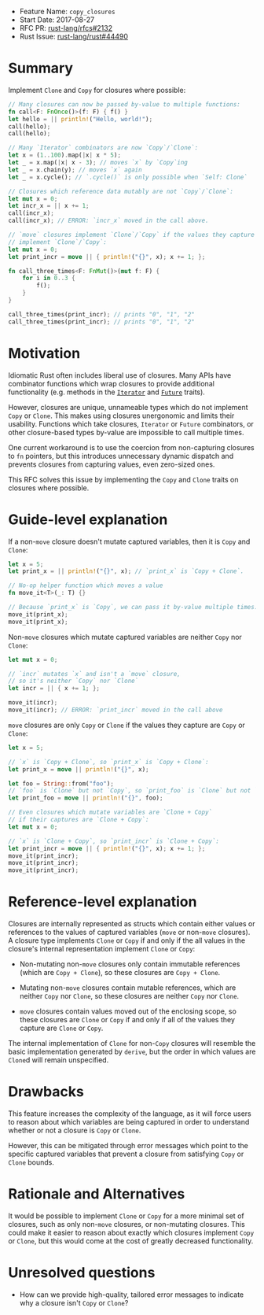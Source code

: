 - Feature Name: `copy_closures`
- Start Date: 2017-08-27
- RFC PR: [rust-lang/rfcs#2132](https://github.com/rust-lang/rfcs/pull/2132)
- Rust Issue: [rust-lang/rust#44490](https://github.com/rust-lang/rust/issues/44490)

# Summary
[summary]: #summary

Implement `Clone` and `Copy` for closures where possible:

```rust
// Many closures can now be passed by-value to multiple functions:
fn call<F: FnOnce()>(f: F) { f() }
let hello = || println!("Hello, world!");
call(hello);
call(hello);

// Many `Iterator` combinators are now `Copy`/`Clone`:
let x = (1..100).map(|x| x * 5);
let _ = x.map(|x| x - 3); // moves `x` by `Copy`ing
let _ = x.chain(y); // moves `x` again
let _ = x.cycle(); // `.cycle()` is only possible when `Self: Clone`

// Closures which reference data mutably are not `Copy`/`Clone`:
let mut x = 0;
let incr_x = || x += 1;
call(incr_x);
call(incr_x); // ERROR: `incr_x` moved in the call above.

// `move` closures implement `Clone`/`Copy` if the values they capture
// implement `Clone`/`Copy`:
let mut x = 0;
let print_incr = move || { println!("{}", x); x += 1; };

fn call_three_times<F: FnMut()>(mut f: F) {
    for i in 0..3 {
        f();
    }
}

call_three_times(print_incr); // prints "0", "1", "2"
call_three_times(print_incr); // prints "0", "1", "2"
```

# Motivation
[motivation]: #motivation

Idiomatic Rust often includes liberal use of closures.
Many APIs have combinator functions which wrap closures to provide additional
functionality (e.g. methods in the [`Iterator`] and [`Future`] traits).

However, closures are unique, unnameable types which do not implement `Copy`
or `Clone`. This makes using closures unergonomic and limits their usability.
Functions which take closures, `Iterator` or `Future` combinators, or other
closure-based types by-value are impossible to call multiple times.

One current workaround is to use the coercion from non-capturing closures to
`fn` pointers, but this introduces unnecessary dynamic dispatch and prevents
closures from capturing values, even zero-sized ones.

This RFC solves this issue by implementing the `Copy` and `Clone` traits on
closures where possible.

[`Iterator`]: https://doc.rust-lang.org/std/iter/trait.Iterator.html
[`Future`]: https://docs.rs/futures/*/futures/future/trait.Future.html

# Guide-level explanation
[guide-level-explanation]: #guide-level-explanation

If a non-`move` closure doesn't mutate captured variables,
then it is `Copy` and `Clone`:

```rust
let x = 5;
let print_x = || println!("{}", x); // `print_x` is `Copy + Clone`.

// No-op helper function which moves a value
fn move_it<T>(_: T) {}

// Because `print_x` is `Copy`, we can pass it by-value multiple times:
move_it(print_x);
move_it(print_x);
```

Non-`move` closures which mutate captured variables are neither `Copy` nor
`Clone`:

```rust
let mut x = 0;

// `incr` mutates `x` and isn't a `move` closure,
// so it's neither `Copy` nor `Clone`
let incr = || { x += 1; };

move_it(incr);
move_it(incr); // ERROR: `print_incr` moved in the call above
```

`move` closures are only `Copy` or `Clone` if the values they capture are
`Copy` or `Clone`:

```rust
let x = 5;

// `x` is `Copy + Clone`, so `print_x` is `Copy + Clone`:
let print_x = move || println!("{}", x);

let foo = String::from("foo");
// `foo` is `Clone` but not `Copy`, so `print_foo` is `Clone` but not `Copy`:
let print_foo = move || println!("{}", foo);

// Even closures which mutate variables are `Clone + Copy`
// if their captures are `Clone + Copy`:
let mut x = 0;

// `x` is `Clone + Copy`, so `print_incr` is `Clone + Copy`:
let print_incr = move || { println!("{}", x); x += 1; };
move_it(print_incr);
move_it(print_incr);
move_it(print_incr);
```

# Reference-level explanation
[reference-level-explanation]: #reference-level-explanation

Closures are internally represented as structs which contain either values
or references to the values of captured variables
(`move` or non-`move` closures).
A closure type implements `Clone` or `Copy` if and only if the all values in
the closure's internal representation implement `Clone` or `Copy`:

- Non-mutating non-`move` closures only contain immutable references
(which are `Copy + Clone`), so these closures are `Copy + Clone`.

- Mutating non-`move` closures contain mutable references, which are neither
`Copy` nor `Clone`, so these closures are neither `Copy` nor `Clone`.

- `move` closures contain values moved out of the enclosing scope, so these
closures are `Clone` or `Copy` if and only if all of the values they capture
are `Clone` or `Copy`.

The internal implementation of `Clone` for non-`Copy` closures will resemble
the basic implementation generated by `derive`, but the order in which values
are `Clone`d will remain unspecified.

# Drawbacks
[drawbacks]: #drawbacks

This feature increases the complexity of the language, as it will force users
to reason about which variables are being captured in order to understand
whether or not a closure is `Copy` or `Clone`.

However, this can be mitigated through error messages which point to the
specific captured variables that prevent a closure from satisfying `Copy` or
`Clone` bounds.

# Rationale and Alternatives
[alternatives]: #alternatives

It would be possible to implement `Clone` or `Copy` for a more minimal set of
closures, such as only non-`move` closures, or non-mutating closures.
This could make it easier to reason about exactly which closures implement
`Copy` or `Clone`, but this would come at the cost of greatly decreased
functionality.

# Unresolved questions
[unresolved]: #unresolved-questions

- How can we provide high-quality, tailored error messages to indicate why a
closure isn't `Copy` or `Clone`?

